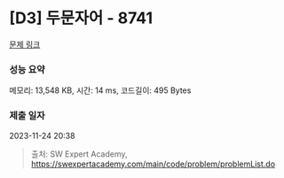 # [D3] 두문자어 - 8741 

[문제 링크](https://swexpertacademy.com/main/code/problem/problemDetail.do?contestProbId=AW2y6n3qPXQDFATy) 

### 성능 요약

메모리: 13,548 KB, 시간: 14 ms, 코드길이: 495 Bytes

### 제출 일자

2023-11-24 20:38



> 출처: SW Expert Academy, https://swexpertacademy.com/main/code/problem/problemList.do